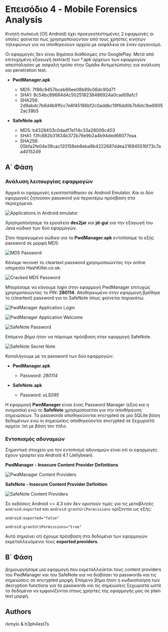 # Επεισόδιο 4 - Mobile Forensics Analysis

Κινητή συσκευή (OS Android) έχει προεγκατεστημένες  2 εφαρμογές οι οποίες φαίνεται πως χρησιμοποιούνταν από τους χρήστες  κινητών τηλεφώνων για να αποθηκεύουν αρχεία με ασφάλεια σε έναν οργανισμό.

Οι εφαρμογές δεν είναι δημόσια διαθέσιμες στο GooglePlay. Μετά από επιτυχημένη εξαγωγή (extract) των *.apk αρχείων των εφαρμογών απεστάλησαν με ασφαλή τρόπο στην Ομάδα Αντιμετώπισης για ανάλυση και penetration test.

* **PwdManager.apk**
  * MD5:    7f86c9457bceb66ee08b89c06dc90d71
  * SHA1:   8c54bc89684d4c502518238486924a0cad09a1c1
  * SHA256: 2d9abdc7b6d4b91fcc7e6f45186bf2c0addbc19f6dd0b7b6dc1be89052ac39b5

* **SafeNote.apk**
  * MD5:    b4328403c0dadf7e114c33a28006c403
  * SHA1:   f3fc882b31834b372b78e9b2a4b94ded68077eaa
  * SHA256: 05bfa2fe04e39cac120158eb6eba9b4222687ddea216945516f73c7aa4015249


## Α΄ Φάση

### Ανάλυση λειτουργίας εφαρμογών

Αρχικά οι εφαρμογές εγκαταστάθηκαν σε Android Emulator. Και οι δύο εφαρμογές ζητούσαν password για περαιτέρω πρόσβαση στα περιεχόμενα.

![Applications in Android emulator](screen1.png "Applications in Android emulator")

Χρησιμοποιήσαμε τα εργαλεία **dex2jar** και **jd-gui** για την εξαγωγή του Java κώδικα των δύο εφαρμογών.

Στον παραγώμενο κώδικα για το **PwdManager.apk** εντοπίσαμε το εξής password σε μορφή MD5:

![MD5 Password](screen2.png "MD5 Password")

Κάναμε recover το cleartext password χρησιμοποιώντας την online υπηρεσία HashKiller.co.uk:

![Cracked MD5 Password](screen3.png "Cracked MD5 Password")

Μπορέσαμε να κάνουμε login στην εφαρμογή PwdManager επιτυχώς χρησιμοποιώντας το PIN: **280114**. Αποθηκευμένο στην εφαρμογή βρέθηκε το (cleartext) password για το SafeNote όπως φαίνεται παρακάτω.

![PwdManager Application Login](screen4.png "PwdManager Application Login")

![PwdManager Application Welcome](screen5.png "PwdManager Application Welcome")

![SafeNote Password](screen6.png "SafeNote Password")

Επόμενο βήμα ήταν να πάρουμε πρόσβαση στην εφαρμογή SafeNote.

![SafeNote Secret Note](screen7.png "SafeNote Secret Note")

Καταλήγουμε με τα password των δύο εφαρμογών:

* **PwdManager.apk**
  * Password: _280114_

* **SafeNote.apk**
  * Password: _eLS095_

Η εφαρμογή **PwnManager** είναι ένας Password Manager (εξού και η ονομασία) ενώ το **SafeNote** χρησιμοποιείται για την αποθήκευση σημειώσεων. Τα passwords αποθηκεύονται encrypted σε μία SQLite βάση δεδομένων ενώ οι σημειώσεις αποθηκεύονται encrypted σε ξεχωριστά αρχεία .txt με βάση τον τίτλο.


### Εντοπισμός αδυναμιών

Σημαντικό στοιχείο για τον εντοπισμό αδυναμιών είναι οτί οι εφαρμογές έχουν γραφτεί για Android 4.1 (Jellybean).

**PwdManager - Insecure Content Provider Definitions**

![PwdManager Content Providers](screen8.png "PwdManager Content Providers")

**SafeNote - Insecure Content Provider Definition**

![SafeNote Content Providers](screen9.png "SafeNote Content Providers")

Σε εκδόσεις Android <= 4.3 εάν δεν οριστούν τιμές για τις μεταβλητές `android:exported` και `android:grantUriPermissions` ορίζονται ως εξής:

```
android:exported="false"
```

```
android:grantUriPermissions="true"
```

Αυτό σημαίνει οτί έχουμε πρόσβαση στα δεδομένα των εφαρμογών εκμεταλλευόμενοι τους **exported providers**.


## Β΄ Φάση

Δημιουργήσαμε μία εφαρμογή που εκμεταλλεύεται τους content providers του PwdManager και του SafeNote για να διαβάσει τα passwords και τις σημειώσεις σε encrypted μορφή. Επόμενο βήμα ήταν η κωδικοποίηση των decryption functions για τα passwords και τις σημειώσεις ξεχωριστά ωστέ τα δεδομένα να εμφανίζονται στους χρήστες της εφαρμογής μας σε plain text μορφή.


## Authors

rkmylo & h3ph4est7s
